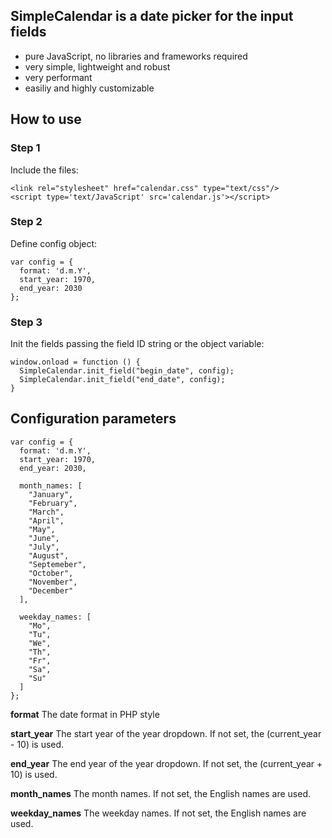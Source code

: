 ## SimpleCalendar is a date picker for the input fields

- pure JavaScript, no libraries and frameworks required
- very simple, lightweight and robust
- very performant
- easiliy and highly customizable

## How to use

### Step 1

Include the files:

```
<link rel="stylesheet" href="calendar.css" type="text/css"/>
<script type='text/JavaScript' src='calendar.js'></script>
```

### Step 2

Define config object:

```
var config = {
  format: 'd.m.Y',
  start_year: 1970,
  end_year: 2030
};
```

### Step 3

Init the fields passing the field ID string or the object variable:

```
window.onload = function () {
  SimpleCalendar.init_field("begin_date", config);
  SimpleCalendar.init_field("end_date", config);
}
```

## Configuration parameters

```
var config = {
  format: 'd.m.Y',
  start_year: 1970,
  end_year: 2030,
  
  month_names: [
    "January",
    "February",
    "March",
    "April",
    "May",
    "June",
    "July",
    "August",
    "Septemeber",
    "October",
    "November",
    "December"
  ],
  
  weekday_names: [
    "Mo",
    "Tu",
    "We",
    "Th",
    "Fr",
    "Sa",
    "Su"
  ]
};
```

**format**
The date format in PHP style

**start_year**
The start year of the year dropdown. If not set, the (current_year - 10) is used.

**end_year**
The end year of the year dropdown. If not set, the (current_year + 10) is used.

**month_names**
The month names. If not set, the English names are used.

**weekday_names**
The weekday names. If not set, the English names are used.

